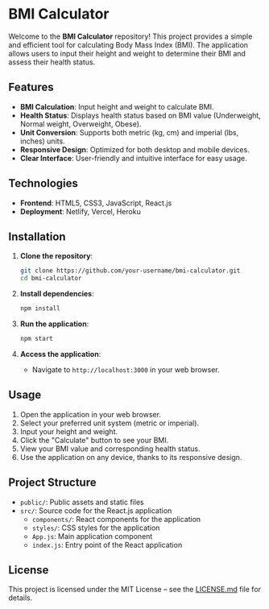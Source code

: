 # BMI Calculator

Welcome to the **BMI Calculator** repository! This project provides a simple and efficient tool for calculating Body Mass Index (BMI). The application allows users to input their height and weight to determine their BMI and assess their health status.

## Features

- **BMI Calculation**: Input height and weight to calculate BMI.
- **Health Status**: Displays health status based on BMI value (Underweight, Normal weight, Overweight, Obese).
- **Unit Conversion**: Supports both metric (kg, cm) and imperial (lbs, inches) units.
- **Responsive Design**: Optimized for both desktop and mobile devices.
- **Clear Interface**: User-friendly and intuitive interface for easy usage.

## Technologies

- **Frontend**: HTML5, CSS3, JavaScript, React.js
- **Deployment**: Netlify, Vercel, Heroku

## Installation

1. **Clone the repository**:
   ```bash
   git clone https://github.com/your-username/bmi-calculator.git
   cd bmi-calculator
   ```

2. **Install dependencies**:
   ```bash
   npm install
   ```

3. **Run the application**:
   ```bash
   npm start
   ```

4. **Access the application**:
   - Navigate to `http://localhost:3000` in your web browser.

## Usage

1. Open the application in your web browser.
2. Select your preferred unit system (metric or imperial).
3. Input your height and weight.
4. Click the "Calculate" button to see your BMI.
5. View your BMI value and corresponding health status.
6. Use the application on any device, thanks to its responsive design.

## Project Structure

- `public/`: Public assets and static files
- `src/`: Source code for the React.js application
  - `components/`: React components for the application
  - `styles/`: CSS styles for the application
  - `App.js`: Main application component
  - `index.js`: Entry point of the React application

## License

This project is licensed under the MIT License – see the [LICENSE.md](LICENSE.md) file for details.
